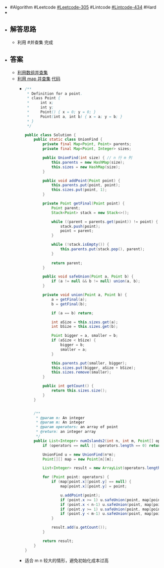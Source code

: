 - #Algorithm #Leetcode [#Leetcode-305](https://leetcode-cn.com/problems/number-of-islands-ii/) #Lintcode [#Lintcode-434](https://www.lintcode.com/problem/434/) #Hard
-
- ## 解答思路
	- 利用 #并查集 完成
- ## 答案
	- [利用数组并查集](https://github.com/algorithmzuo/algorithmbasic2020/blob/master/src/class15/Code03_NumberOfIslandsII.java)
	- [利用 map 并查集](https://www.lintcode.com/submission/27797844/?action_type=1) [代码](https://github.com/singee-study/algorithm-java/blob/master/zuo-algorithm-2020/class15/Code03_NumberOfIslandsII.java)
		- ```java
		  /**
		   * Definition for a point.
		   * class Point {
		   *     int x;
		   *     int y;
		   *     Point() { x = 0; y = 0; }
		   *     Point(int a, int b) { x = a; y = b; }
		   * }
		   */
		  
		  public class Solution {
		      public static class UnionFind {
		          private final Map<Point, Point> parents;
		          private final Map<Point, Integer> sizes;
		  
		          public UnionFind(int size) { // n 行 m 列
		              this.parents = new HashMap(size);
		              this.sizes = new HashMap(size);
		          }
		  
		          public void addPoint(Point point) {
		              this.parents.put(point, point);
		              this.sizes.put(point, 1);
		          }
		  
		          private Point getFinal(Point point) {
		              Point parent;
		              Stack<Point> stack = new Stack<>();
		  
		              while ((parent = parents.get(point)) != point) {
		                  stack.push(point);
		                  point = parent;
		              }
		  
		              while (!stack.isEmpty()) {
		                  this.parents.put(stack.pop(), parent);
		              }
		              
		              return parent;
		          }
		  
		          public void safeUnion(Point a, Point b) {
		              if (a != null && b != null) union(a, b);
		          }
		  
		          private void union(Point a, Point b) {
		              a = getFinal(a);
		              b = getFinal(b);
		  
		              if (a == b) return;
		  
		              int aSize = this.sizes.get(a);
		              int bSize = this.sizes.get(b);
		  
		              Point bigger = a, smaller = b;
		              if (aSize < bSize) {
		                  bigger = b;
		                  smaller = a;
		              }
		  
		              this.parents.put(smaller, bigger);
		              this.sizes.put(bigger, aSize + bSize);
		              this.sizes.remove(smaller);
		          }
		  
		          public int getCount() {
		              return this.sizes.size();
		          }
		      }
		  
		  
		      /**
		       * @param n: An integer
		       * @param m: An integer
		       * @param operators: an array of point
		       * @return: an integer array
		       */
		      public List<Integer> numIslands2(int n, int m, Point[] operators) {
		          if (operators == null || operators.length == 0) return Collections.emptyList();
		  
		          UnionFind u = new UnionFind(n*m);
		          Point[][] map = new Point[n][m];
		  
		          List<Integer> result = new ArrayList(operators.length);
		  
		          for (Point point: operators) {
		              if (map[point.x][point.y] == null) {
		                  map[point.x][point.y] = point;
		  
		                  u.addPoint(point);
		                  if (point.x >= 1) u.safeUnion(point, map[point.x-1][point.y]);
		                  if (point.x < n-1) u.safeUnion(point, map[point.x+1][point.y]);
		                  if (point.y >= 1) u.safeUnion(point, map[point.x][point.y-1]);
		                  if (point.y < m-1) u.safeUnion(point, map[point.x][point.y+1]);
		              }           
		  
		              result.add(u.getCount());
		          }
		  
		          return result;
		      }
		  }
		  ```
		- 适合 m n 较大的情形，避免初始化成本过高